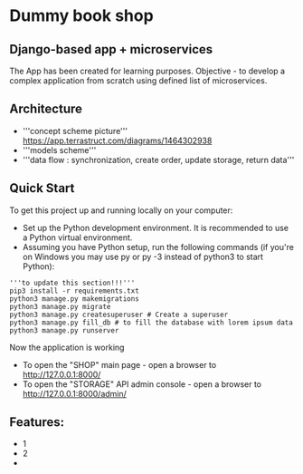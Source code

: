 # Dummy book shop 

## Django-based app + microservices 

The App has been created for learning purposes.
Objective - to develop a complex application from scratch using defined list of microservices. 

## Architecture

- '''concept scheme picture''' https://app.terrastruct.com/diagrams/1464302938
- '''models scheme'''
- '''data flow : synchronization, create order, update storage, return data'''

## Quick Start

To get this project up and running locally on your computer:

- Set up the Python development environment. It is recommended to use a Python virtual environment.
- Assuming you have Python setup, run the following commands (if you're on Windows you may use py or py -3 instead of python3 to start Python):

```
'''to update this section!!!'''
pip3 install -r requirements.txt
python3 manage.py makemigrations
python3 manage.py migrate
python3 manage.py createsuperuser # Create a superuser
python3 manage.py fill_db # to fill the database with lorem ipsum data
python3 manage.py runserver
```


Now the application is working
- To open the "SHOP" main page - open a browser to http://127.0.0.1:8000/
- To open the "STORAGE" API admin console - open a browser to http://127.0.0.1:8000/admin/

## Features:
- 1
- 2
- 

